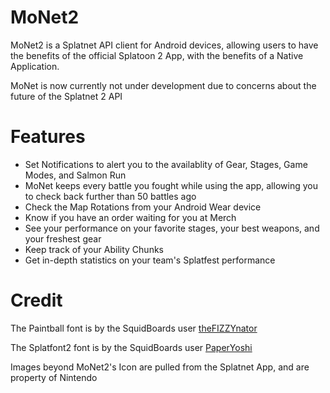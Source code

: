 # MoNet2
MoNet2 is a Splatnet API client for Android devices, allowing users to have the benefits of the official Splatoon 2 App, with the benefits of a Native Application.

MoNet is now currently not under development due to concerns about the future of the Splatnet 2 API

# Features
- Set Notifications to alert you to the availablity of Gear, Stages, Game Modes, and Salmon Run
- MoNet keeps every battle you fought while using the app, allowing you to check back further than 50 battles ago
- Check the Map Rotations from your Android Wear device
- Know if you have an order waiting for you at Merch
- See your performance on your favorite stages, your best weapons, and your freshest gear
- Keep track of your Ability Chunks
- Get in-depth statistics on your team's Splatfest performance

# Credit
The Paintball font is by the SquidBoards user [theFIZZYnator](http://fizzystack.web.fc2.com/splatoon/en.html)

The Splatfont2 font is by the SquidBoards user [PaperYoshi](http://paperyoshi.at/product/splatfont-2/)

Images beyond MoNet2's Icon are pulled from the Splatnet App, and are property of Nintendo
